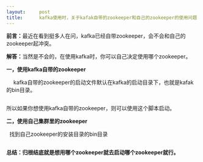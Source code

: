 ```yaml
---
layout:     post
title:      kafka使用时，关于kafak自带的zookeeper和自己的zookeeper的使用问题
---
```

<div id="article_content" class="article_content clearfix csdn-tracking-statistics" data-pid="blog" data-mod="popu_307" data-dsm="post">
								            <link rel="stylesheet" href="https://csdnimg.cn/release/phoenix/template/css/ck_htmledit_views-f76675cdea.css">
						<div class="htmledit_views" id="content_views">
                <p><strong>前言：</strong>最近在看到挺多人在问，kafka已经自带zookeeper，会不会和自己的zookeeper起冲突。</p><p><strong>解答：</strong>当然是不会的，在使用kafka时，你可以自己决定使用哪个zookeeper。</p><p><strong>一，使用kafka自带的zookeeper</strong></p><p><strong>  </strong>   kafka自带的zookeeper的启动文件默认在kafka的启动目录下，也就是kafak的bin目录。</p><p><img src="https://img-blog.csdn.net/20180306104522518" alt=""><br></p><p>所以如果你想使用kafka自带的zookeeper，则可以使用这个脚本启动。</p><p><strong>二，使用自己集群里的zookeeper</strong></p><p>  找到自己zookeeper的安装目录的bin目录</p><p><img src="https://img-blog.csdn.net/20180306104853883" alt=""><br></p><p><strong>总结：归根结底就是想用哪个zookeeper就去启动哪个zookeeper就行。</strong></p><p><br></p><p><br></p>            </div>
                </div>